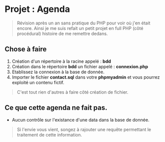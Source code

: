 # Projet : Agenda

> Révision après un an sans pratique du PHP pour voir où j'en était encore.
> Ainsi je me suis refait un petit projet en full PHP (côté procédural) histoire de me remettre dedans.

## Chose à faire

1. Création d'un répertoire à la racine appelé : **bdd**
2. Création dans le répertoire **bdd** un fichier appelé : **connexion.php**
3. Etablissez la connexion à la base de donnée.
4. Importer le fichier **contact.sql** dans votre **phpmyadmin** et vous pourrez exploité un contenu fictif.

> C'est tout rien d'autres à faire côté création de fichier.

## Ce que cette agenda ne fait pas.

- Aucun contrôle sur l'existance d'une data dans la base de donnée.

> Si l'envie vous vient, songez à rajouter une requête permettant le traitement de cette information.
